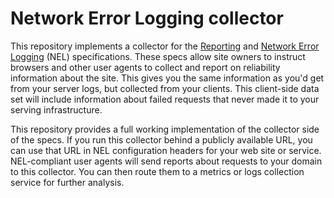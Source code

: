 # Network Error Logging collector

This repository implements a collector for the [Reporting][] and [Network Error
Logging][] (NEL) specifications.  These specs allow site owners to instruct
browsers and other user agents to collect and report on reliability information
about the site.  This gives you the same information as you'd get from your
server logs, but collected from your clients.  This client-side data set will
include information about failed requests that never made it to your serving
infrastructure.

[Reporting]: https://wicg.github.io/reporting//
[Network Error Logging]: https://wicg.github.io/network-error-logging/

This repository provides a full working implementation of the collector side of
the specs.  If you run this collector behind a publicly available URL, you can
use that URL in NEL configuration headers for your web site or service.
NEL-compliant user agents will send reports about requests to your domain to
this collector.  You can then route them to a metrics or logs collection service
for further analysis.
